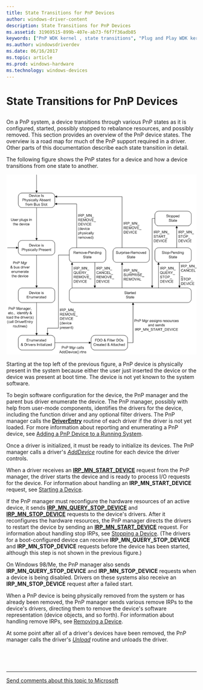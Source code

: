 ```yaml
---
title: State Transitions for PnP Devices
author: windows-driver-content
description: State Transitions for PnP Devices
ms.assetid: 31969515-899b-407e-ab73-f6f7f36adb85
keywords: ["PnP WDK kernel , state transitions", "Plug and Play WDK kernel , state transitions", "state transitions WDK PnP", "device states WDK PnP"]
ms.author: windowsdriverdev
ms.date: 06/16/2017
ms.topic: article
ms.prod: windows-hardware
ms.technology: windows-devices
---
```


# State Transitions for PnP Devices


## <a href="" id="ddk-state-transitions-for-pnp-devices-kg"></a>


On a PnP system, a device transitions through various PnP states as it is configured, started, possibly stopped to rebalance resources, and possibly removed. This section provides an overview of the PnP device states. The overview is a road map for much of the PnP support required in a driver. Other parts of this documentation describe each state transition in detail.

The following figure shows the PnP states for a device and how a device transitions from one state to another.

![diagram illustrating device states from the plug and play perspective](images/pnp-states.png)

Starting at the top left of the previous figure, a PnP device is physically present in the system because either the user just inserted the device or the device was present at boot time. The device is not yet known to the system software.

To begin software configuration for the device, the PnP manager and the parent bus driver enumerate the device. The PnP manager, possibly with help from user-mode components, identifies the drivers for the device, including the function driver and any optional filter drivers. The PnP manager calls the [**DriverEntry**](https://msdn.microsoft.com/library/windows/hardware/ff544113) routine of each driver if the driver is not yet loaded. For more information about reporting and enumerating a PnP device, see [Adding a PnP Device to a Running System](adding-a-pnp-device-to-a-running-system.md).

Once a driver is initialized, it must be ready to initialize its devices. The PnP manager calls a driver's [*AddDevice*](https://msdn.microsoft.com/library/windows/hardware/ff540521) routine for each device the driver controls.

When a driver receives an [**IRP\_MN\_START\_DEVICE**](https://msdn.microsoft.com/library/windows/hardware/ff551749) request from the PnP manager, the driver starts the device and is ready to process I/O requests for the device. For information about handling an **IRP\_MN\_START\_DEVICE** request, see [Starting a Device](starting-a-device.md).

If the PnP manager must reconfigure the hardware resources of an active device, it sends [**IRP\_MN\_QUERY\_STOP\_DEVICE**](https://msdn.microsoft.com/library/windows/hardware/ff551725) and [**IRP\_MN\_STOP\_DEVICE**](https://msdn.microsoft.com/library/windows/hardware/ff551755) requests to the device's drivers. After it reconfigures the hardware resources, the PnP manager directs the drivers to restart the device by sending an [**IRP\_MN\_START\_DEVICE**](https://msdn.microsoft.com/library/windows/hardware/ff551749) request. For information about handling stop IRPs, see [Stopping a Device](stopping-a-device.md). (The drivers for a boot-configured device can receive **IRP\_MN\_QUERY\_STOP\_DEVICE** and **IRP\_MN\_STOP\_DEVICE** requests before the device has been started, although this step is not shown in the previous figure.)

On Windows 98/Me, the PnP manager also sends **IRP\_MN\_QUERY\_STOP\_DEVICE** and **IRP\_MN\_STOP\_DEVICE** requests when a device is being disabled. Drivers on these systems also receive an **IRP\_MN\_STOP\_DEVICE** request after a failed start.

When a PnP device is being physically removed from the system or has already been removed, the PnP manager sends various remove IRPs to the device's drivers, directing them to remove the device's software representation (device objects, and so forth). For information about handling remove IRPs, see [Removing a Device](removing-a-device.md).

At some point after all of a driver's devices have been removed, the PnP manager calls the driver's [*Unload*](https://msdn.microsoft.com/library/windows/hardware/ff564886) routine and unloads the driver.

 

 


--------------------
[Send comments about this topic to Microsoft](mailto:wsddocfb@microsoft.com?subject=Documentation%20feedback%20%5Bkernel\kernel%5D:%20State%20Transitions%20for%20PnP%20Devices%20%20RELEASE:%20%286/14/2017%29&body=%0A%0APRIVACY%20STATEMENT%0A%0AWe%20use%20your%20feedback%20to%20improve%20the%20documentation.%20We%20don't%20use%20your%20email%20address%20for%20any%20other%20purpose,%20and%20we'll%20remove%20your%20email%20address%20from%20our%20system%20after%20the%20issue%20that%20you're%20reporting%20is%20fixed.%20While%20we're%20working%20to%20fix%20this%20issue,%20we%20might%20send%20you%20an%20email%20message%20to%20ask%20for%20more%20info.%20Later,%20we%20might%20also%20send%20you%20an%20email%20message%20to%20let%20you%20know%20that%20we've%20addressed%20your%20feedback.%0A%0AFor%20more%20info%20about%20Microsoft's%20privacy%20policy,%20see%20http://privacy.microsoft.com/default.aspx. "Send comments about this topic to Microsoft")


